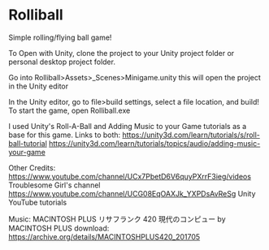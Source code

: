 # Rolliball
Simple rolling/flying ball game!

To Open with Unity, clone the project to your Unity project folder or personal desktop project folder.

Go into Rolliball>Assets>_Scenes>Minigame.unity 
this will open the project in the Unity editor

In the Unity editor, go to file>build settings, select a file location, and build!
To start the game, open Rolliball.exe

I used Unity's Roll-A-Ball and Adding Music to your Game tutorials as a base for this game. Links to both:
https://unity3d.com/learn/tutorials/s/roll-ball-tutorial
https://unity3d.com/learn/tutorials/topics/audio/adding-music-your-game

Other Credits:
https://www.youtube.com/channel/UCx7PbetD6V6quyPXrrF3ieg/videos Troublesome Girl's channel
https://www.youtube.com/channel/UCG08EqOAXJk_YXPDsAvReSg Unity YouTube tutorials

Music: MACINTOSH PLUS リサフランク 420 現代のコンピュー by MACINTOSH PLUS
download: https://archive.org/details/MACINTOSHPLUS420_201705
